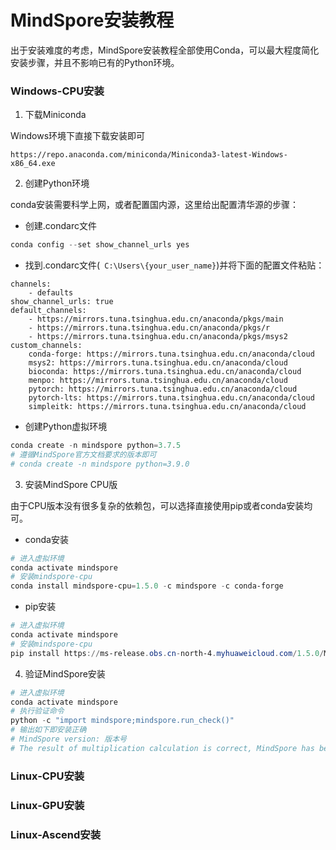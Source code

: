 # MindSpore安装教程
出于安装难度的考虑，MindSpore安装教程全部使用Conda，可以最大程度简化安装步骤，并且不影响已有的Python环境。

### Windows-CPU安装

1. 下载Miniconda

Windows环境下直接下载安装即可

```
https://repo.anaconda.com/miniconda/Miniconda3-latest-Windows-x86_64.exe
```

2. 创建Python环境

conda安装需要科学上网，或者配置国内源，这里给出配置清华源的步骤：

- 创建.condarc文件
```powershell
conda config --set show_channel_urls yes
```
- 找到.condarc文件(` C:\Users\{your_user_name}`)并将下面的配置文件粘贴：
```
channels:
    - defaults
show_channel_urls: true
default_channels:
    - https://mirrors.tuna.tsinghua.edu.cn/anaconda/pkgs/main
    - https://mirrors.tuna.tsinghua.edu.cn/anaconda/pkgs/r
    - https://mirrors.tuna.tsinghua.edu.cn/anaconda/pkgs/msys2
custom_channels:
    conda-forge: https://mirrors.tuna.tsinghua.edu.cn/anaconda/cloud
    msys2: https://mirrors.tuna.tsinghua.edu.cn/anaconda/cloud
    bioconda: https://mirrors.tuna.tsinghua.edu.cn/anaconda/cloud
    menpo: https://mirrors.tuna.tsinghua.edu.cn/anaconda/cloud
    pytorch: https://mirrors.tuna.tsinghua.edu.cn/anaconda/cloud
    pytorch-lts: https://mirrors.tuna.tsinghua.edu.cn/anaconda/cloud
    simpleitk: https://mirrors.tuna.tsinghua.edu.cn/anaconda/cloud
```

- 创建Python虚拟环境

```powershell
conda create -n mindspore python=3.7.5
# 遵循MindSpore官方文档要求的版本即可
# conda create -n mindspore python=3.9.0
```

3. 安装MindSpore CPU版

由于CPU版本没有很多复杂的依赖包，可以选择直接使用pip或者conda安装均可。

- conda安装

```powershell
# 进入虚拟环境
conda activate mindspore
# 安装mindspore-cpu
conda install mindspore-cpu=1.5.0 -c mindspore -c conda-forge
```

- pip安装

```powershell
# 进入虚拟环境
conda activate mindspore
# 安装mindspore-cpu
pip install https://ms-release.obs.cn-north-4.myhuaweicloud.com/1.5.0/MindSpore/cpu/x86_64/mindspore-1.5.0-cp39-cp39-win_amd64.whl --trusted-host ms-release.obs.cn-north-4.myhuaweicloud.com -i https://pypi.tuna.tsinghua.edu.cn/simple
```

4. 验证MindSpore安装

```powershell
# 进入虚拟环境
conda activate mindspore
# 执行验证命令
python -c "import mindspore;mindspore.run_check()"
# 输出如下即安装正确
# MindSpore version: 版本号
# The result of multiplication calculation is correct, MindSpore has been installed successfully!
```

### Linux-CPU安装

### Linux-GPU安装

### Linux-Ascend安装